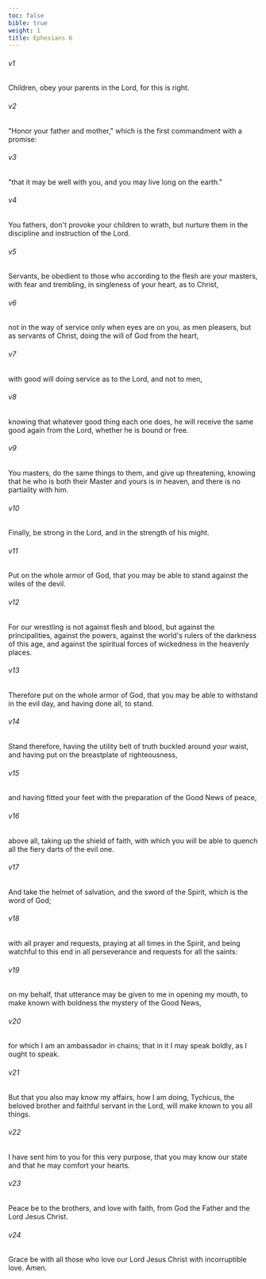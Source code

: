 ```yaml
---
toc: false
bible: true
weight: 1
title: Ephesians 6
---
```




###### v1 
Children, obey your parents in the Lord, for this is right. 

###### v2 
"Honor your father and mother," which is the first commandment with a promise: 

###### v3 
"that it may be well with you, and you may live long on the earth."  

###### v4 
You fathers, don't provoke your children to wrath, but nurture them in the discipline and instruction of the Lord. 

###### v5 
Servants, be obedient to those who according to the flesh are your masters, with fear and trembling, in singleness of your heart, as to Christ, 

###### v6 
not in the way of service only when eyes are on you, as men pleasers, but as servants of Christ, doing the will of God from the heart, 

###### v7 
with good will doing service as to the Lord, and not to men, 

###### v8 
knowing that whatever good thing each one does, he will receive the same good again from the Lord, whether he is bound or free. 

###### v9 
You masters, do the same things to them, and give up threatening, knowing that he who is both their Master and yours is in heaven, and there is no partiality with him. 

###### v10 
Finally, be strong in the Lord, and in the strength of his might. 

###### v11 
Put on the whole armor of God, that you may be able to stand against the wiles of the devil. 

###### v12 
For our wrestling is not against flesh and blood, but against the principalities, against the powers, against the world's rulers of the darkness of this age, and against the spiritual forces of wickedness in the heavenly places. 

###### v13 
Therefore put on the whole armor of God, that you may be able to withstand in the evil day, and having done all, to stand. 

###### v14 
Stand therefore, having the utility belt of truth buckled around your waist, and having put on the breastplate of righteousness, 

###### v15 
and having fitted your feet with the preparation of the Good News of peace, 

###### v16 
above all, taking up the shield of faith, with which you will be able to quench all the fiery darts of the evil one. 

###### v17 
And take the helmet of salvation, and the sword of the Spirit, which is the word of God; 

###### v18 
with all prayer and requests, praying at all times in the Spirit, and being watchful to this end in all perseverance and requests for all the saints: 

###### v19 
on my behalf, that utterance may be given to me in opening my mouth, to make known with boldness the mystery of the Good News, 

###### v20 
for which I am an ambassador in chains; that in it I may speak boldly, as I ought to speak. 

###### v21 
But that you also may know my affairs, how I am doing, Tychicus, the beloved brother and faithful servant in the Lord, will make known to you all things. 

###### v22 
I have sent him to you for this very purpose, that you may know our state and that he may comfort your hearts. 

###### v23 
Peace be to the brothers, and love with faith, from God the Father and the Lord Jesus Christ. 

###### v24 
Grace be with all those who love our Lord Jesus Christ with incorruptible love. Amen.
